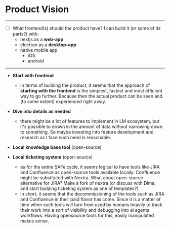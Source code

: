# Product Vision

---

- [ ] What frontend(s) should the product have? I can build it (or some of its parts?) with:
    - nextjs as a **web-app**
    - electron as a **desktop-app**
    - native mobile app
        - iOS
        - android

---

- **Start with frontend**
    - In terms of building the product, it seems that the approach of **starting with the frontend** is the simplest, fastest and most efficient way to go further. Because then the actual product can be seen and (to some extent) experienced right away.
- **Dive into details as needed**
    - there might be a lot of features to implement in LM ecosystem, but it's possible to drown in the amount of data without narrowing down to something. So maybe investing into feature development and research as I face such need is reasonable.

- **Local knowledge base tool** (open-source)
- **Local ticketing system** (open-source)
    - as for the entire SAFe cycle, it seems logical to have tools like JIRA and Confluence as open-source tools available locally. Confluence might be substituted with Nextra. What about open-source alternative for JIRA? Make a fork of nextra (or discuss with Dima, and start building ticketing system as one of templates?)
    - In short, it seems that the decommissioning of the tools such as JIRA and Confluence in their paid flavor has come. Since it is a matter of time when such tools will turn from used by humans heavily to track their work into a sort of visibility and debugging into ai agents workflows. Having opensource tools for this, easily manipulated makes sense.